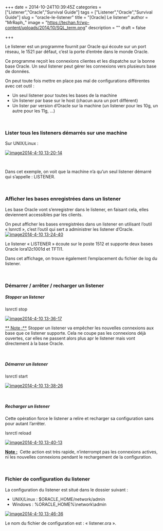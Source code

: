 +++
date = 2014-10-24T10:39:45Z
categories = ["Listener","Oracle","Survival Guide"]
tags = ["Listener","Oracle","Survival Guide"]
slug = "oracle-le-listener"
title = "[Oracle] Le listener"
author = "MrRaph_"
image = "https://techan.fr/wp-content/uploads/2014/10/SQL_term.png"
description = ""
draft = false

+++


Le listener est un programme fournit par Oracle qui écoute sur un port réseau, le 1521 par défaut, c’est la porte d’entrée dans le monde Oracle.  
  
 Ce programme reçoit les connexions clientes et les dispatche sur la bonne base Oracle. Un seul listener peut gérer les connexions vers plusieurs base de données.

On peut toute fois mettre en place pas mal de configurations différentes avec cet outil :

- Un seul listener pour toutes les bases de la machine
- Un listener par base sur le host (chacun aura un port différent)
- Un lister par version d’Oracle sur la machine (un listener pour les 10g, un autre pour les 11g, …)

 

### Lister tous les listeners démarrés sur une machine

Sur UNIX/Linux :

[![image2014-4-10 13-20-14](https://techan.fr/wp-content/uploads/2014/10/image2014-4-10-13-20-14.png)](https://techan.fr/wp-content/uploads/2014/10/image2014-4-10-13-20-14.png)

 

Dans cet exemple, on voit que la machine n’a qu’un seul listener démarré qui s’appelle : LISTENER.

 

### Afficher les bases enregistrées dans un listener

Les base Oracle vont s’enregistrer dans le listener, en faisant cela, elles deviennent accessibles par les clients.

On peut afficher les bases enregistrées dans un listener en utilisant l’outil « lsnrctl », c’est l’outil qui sert a administrer les listener d’Oracle.  
[![image2014-4-10 13-24-40](https://techan.fr/wp-content/uploads/2014/10/image2014-4-10-13-24-40.png)](https://techan.fr/wp-content/uploads/2014/10/image2014-4-10-13-24-40.png)

Le listener « LISTENER » écoute sur le poste 1512 et supporte deux bases Oracle lora12c1001d et TFTI1.

Dans cet affichage, on trouve également l’emplacement du fichier de log du listener.

 

### Démarrer / arrêter / recharger un listener

##### Stopper un listener

lsnrctl <LISTENER NAME> stop

[![image2014-4-10 13-36-17](https://techan.fr/wp-content/uploads/2014/10/image2014-4-10-13-36-17.png)](https://techan.fr/wp-content/uploads/2014/10/image2014-4-10-13-36-17.png)

<span style="text-decoration: underline;">** Note :**</span> Stopper un listener va empêcher les nouvelles connexions aux base que ce listener supporte. Cela ne coupe pas les connexions déjà ouvertes, car elles ne passent alors plus apr le listener mais vont directement à la base Oracle.

 

##### Démarrer un listener

lsnrctl <LISTENER NAME> start

[![image2014-4-10 13-38-26](https://techan.fr/wp-content/uploads/2014/10/image2014-4-10-13-38-26.png)](https://techan.fr/wp-content/uploads/2014/10/image2014-4-10-13-38-26.png)

 

##### Recharger un listener

Cette opération force le listener a relire et recharger sa configuration sans pour autant l’arrêter.

lsnrctl reload <LISTENER NAME>

[![image2014-4-10 13-40-13](https://techan.fr/wp-content/uploads/2014/10/image2014-4-10-13-40-13.png)](https://techan.fr/wp-content/uploads/2014/10/image2014-4-10-13-40-13.png)

<span style="text-decoration: underline;">**Note :**</span>  Cette action est très rapide, n’interrompt pas les connexions actives, ni les nouvelles connexions pendant le rechargement de la configuration.

 

### Fichier de configuration du listener

La configuration du listener est situé dans le dossier suivant :

- UNIX/Linux : $ORACLE_HOME/network/admin
- Windows : %ORACLE_HOME%\network\admin

[![image2014-4-10 13-46-36](https://techan.fr/wp-content/uploads/2014/10/image2014-4-10-13-46-36.png)](https://techan.fr/wp-content/uploads/2014/10/image2014-4-10-13-46-36.png)

Le nom du fichier de configuration est : « listener.ora ».


